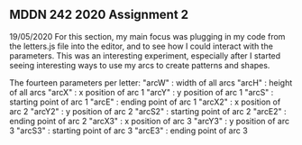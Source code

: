 ## MDDN 242 2020 Assignment 2
19/05/2020
For this section, my main focus was plugging in my code from the letters.js file into the editor, and to see how I could interact with the parameters. This was an interesting experiment, especially after I started seeing interesting ways to use my arcs to create patterns and shapes.  

The fourteen parameters per letter:
"arcW" : width of all arcs
"arcH" : height of all arcs
"arcX" : x position of arc 1
"arcY" : y position of arc 1
"arcS" : starting point of arc 1
"arcE" : ending point of arc 1
"arcX2" : x position of arc 2
"arcY2" : y position of arc 2
"arcS2" : starting point of arc 2
"arcE2" : ending point of arc 2
"arcX3" : x position of arc 3
"arcY3" : y position of arc 3
"arcS3" : starting point of arc 3
"arcE3" : ending point of arc 3
